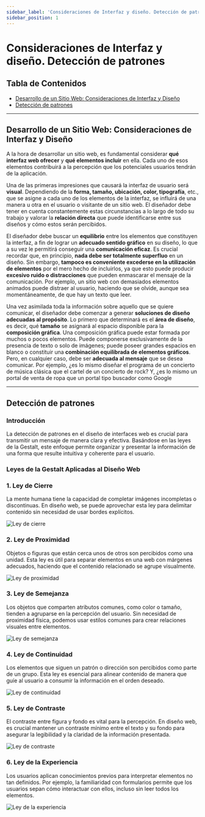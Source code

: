 ```yaml
---
sidebar_label: 'Consideraciones de Interfaz y diseño. Detección de patrones'
sidebar_position: 1
---
```

# Consideraciones de Interfaz y diseño. Detección de patrones

## Tabla de Contenidos
- [Desarrollo de un Sitio Web: Consideraciones de Interfaz y Diseño](#desarrollo-de-un-sitio-web-consideraciones-de-interfaz-y-diseño)
- [Detección de patrones](#detección-de-patrones)

---
## Desarrollo de un Sitio Web: Consideraciones de Interfaz y Diseño
A la hora de desarrollar un sitio web, es fundamental considerar **qué interfaz web ofrecer** y **qué elementos incluir** en ella. Cada uno de esos elementos contribuirá a la percepción que los potenciales usuarios tendrán de la aplicación.

Una de las primeras impresiones que causará la interfaz de usuario será **visual**. Dependiendo de la **forma, tamaño, ubicación, color, tipografía**, etc., que se asigne a cada uno de los elementos de la interfaz, se influirá de una manera u otra en el usuario o visitante de un sitio web. El diseñador debe tener en cuenta constantemente estas circunstancias a lo largo de todo su trabajo y valorar la **relación directa** que puede identificarse entre sus diseños y cómo estos serán percibidos.

El diseñador debe buscar un **equilibrio** entre los elementos que constituyen la interfaz, a fin de lograr un **adecuado sentido gráfico** en su diseño, lo que a su vez le permitirá conseguir una **comunicación eficaz**. Es crucial recordar que, en principio, **nada debe ser totalmente superfluo** en un diseño. Sin embargo, **tampoco es conveniente excederse en la utilización de elementos** por el mero hecho de incluirlos, ya que esto puede producir **excesivo ruido o distracciones** que pueden enmascarar el mensaje de la comunicación. Por ejemplo, un sitio web con demasiados elementos animados puede distraer al usuario, haciendo que se olvide, aunque sea momentáneamente, de que hay un texto que leer.

Una vez asimilada toda la información sobre aquello que se quiere comunicar, el diseñador debe comenzar a generar **soluciones de diseño adecuadas al propósito**. Lo primero que determinará es el **área de diseño**, es decir, qué **tamaño** se asignará al espacio disponible para la **composición gráfica**. Una composición gráfica puede estar formada por muchos o pocos elementos. Puede componerse exclusivamente de la presencia de texto o solo de imágenes; puede poseer grandes espacios en blanco o constituir una **combinación equilibrada de elementos gráficos**. Pero, en cualquier caso, debe ser **adecuada al mensaje** que se desea comunicar. Por ejemplo, ¿es lo mismo diseñar el programa de un concierto de música clásica que el cartel de un concierto de rock? Y, ¿es lo mismo un portal de venta de ropa que un portal tipo buscador como Google

---
## Detección de patrones
### Introducción
La detección de patrones en el diseño de interfaces web es crucial para transmitir un mensaje de manera clara y efectiva. Basándose en las leyes de la Gestalt, este enfoque permite organizar y presentar la información de una forma que resulte intuitiva y coherente para el usuario.

### Leyes de la Gestalt Aplicadas al Diseño Web

### 1. Ley de Cierre
La mente humana tiene la capacidad de completar imágenes incompletas o discontinuas. En diseño web, se puede aprovechar esta ley para delimitar contenido sin necesidad de usar bordes explícitos.

![Ley de cierre](ley%20de%20cierre.png)

### 2. Ley de Proximidad
Objetos o figuras que están cerca unos de otros son percibidos como una unidad. Esta ley es útil para separar elementos en una web con márgenes adecuados, haciendo que el contenido relacionado se agrupe visualmente.

![Ley de proximidad](ley%20de%20proximidad.png)

### 3. Ley de Semejanza
Los objetos que comparten atributos comunes, como color o tamaño, tienden a agruparse en la percepción del usuario. Sin necesidad de proximidad física, podemos usar estilos comunes para crear relaciones visuales entre elementos.

![Ley de semejanza](ley%20de%20semejanza.png)

### 4. Ley de Continuidad
Los elementos que siguen un patrón o dirección son percibidos como parte de un grupo. Esta ley es esencial para alinear contenido de manera que guíe al usuario a consumir la información en el orden deseado.

![Ley de continuidad](../img//ley%20de%20continuidad.png)

### 5. Ley de Contraste
El contraste entre figura y fondo es vital para la percepción. En diseño web, es crucial mantener un contraste mínimo entre el texto y su fondo para asegurar la legibilidad y la claridad de la información presentada.

![Ley de contraste](../img//ley%20de%20contraste.png)

### 6. Ley de la Experiencia
Los usuarios aplican conocimientos previos para interpretar elementos no tan definidos. Por ejemplo, la familiaridad con formularios permite que los usuarios sepan cómo interactuar con ellos, incluso sin leer todos los elementos.

![Ley de la experiencia](ley%20de%20la%20experiencia.png)